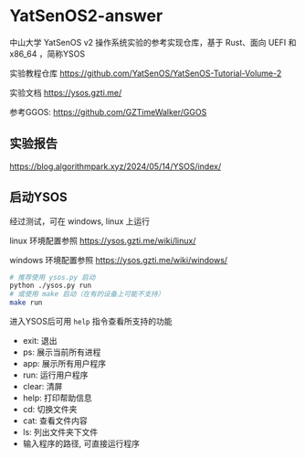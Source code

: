 # YatSenOS2-answer

中山大学 YatSenOS v2 操作系统实验的参考实现仓库，基于 Rust、面向 UEFI 和 x86_64 ，简称YSOS

实验教程仓库 https://github.com/YatSenOS/YatSenOS-Tutorial-Volume-2

实验文档 https://ysos.gzti.me/

参考GGOS: https://github.com/GZTimeWalker/GGOS

## 实验报告

https://blog.algorithmpark.xyz/2024/05/14/YSOS/index/

## 启动YSOS

经过测试，可在 windows, linux 上运行

linux 环境配置参照 https://ysos.gzti.me/wiki/linux/

windows 环境配置参照 https://ysos.gzti.me/wiki/windows/

```bash
# 推荐使用 ysos.py 启动
python ./ysos.py run
# 或使用 make 启动（在有的设备上可能不支持）
make run
```

进入YSOS后可用 `help` 指令查看所支持的功能

- exit: 退出
- ps: 展示当前所有进程
- app: 展示所有用户程序
- run: 运行用户程序
- clear: 清屏
- help: 打印帮助信息
- cd: 切换文件夹
- cat: 查看文件内容
- ls: 列出文件夹下文件
- 输入程序的路径, 可直接运行程序
